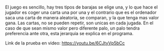 El juego es sencillo, hay tres tipos de barajas se elige una, y lo que hace el jugador es coger una carta una por una y el contrario que es el ordenador saca una carta de manera aleatoria, se comparan, y la que tenga 
mas valor gana. 
Las cartas, no se pueden repetir, son unicas en cada jugada. En el caso de que sean mismo valor pero diferente palo, un palo tendra preferencia ante otra, esta jerarquia se explica en el programa.


Link de la prueba en video: https://youtu.be/6CJtyVp5bCc
